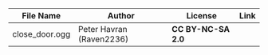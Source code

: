 | File Name        | Author   | License   | Link                            |
|------------------|----------|-----------|---------------------------------|
| close_door.ogg | Peter Havran (Raven2236) | **CC BY-NC-SA 2.0** | |
